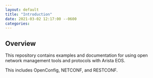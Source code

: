 ```yaml
---
layout: default
title: "Introduction"
date: 2021-03-02 12:17:00 --0600
categories:
---
```


## Overview

This repository contains examples and documentation for using open network management tools and protocols with Arista EOS.

This includes OpenConfig, NETCONF, and RESTCONF.
